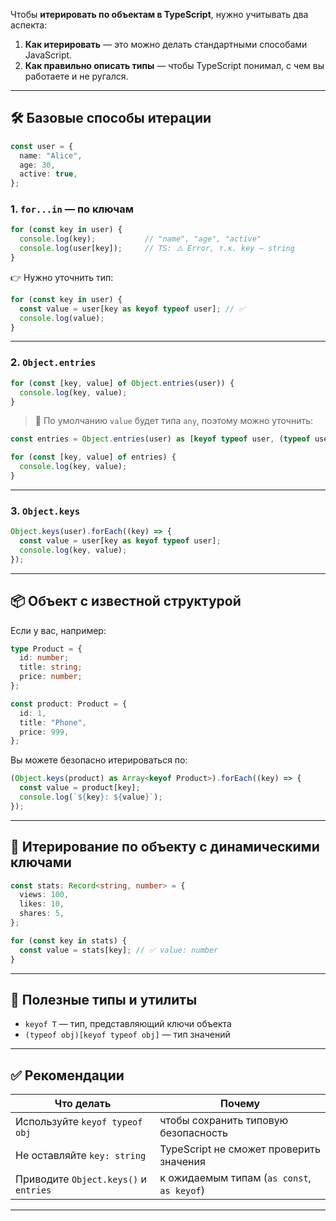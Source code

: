 Чтобы **итерировать по объектам в TypeScript**, нужно учитывать два аспекта:

1. **Как итерировать** — это можно делать стандартными способами JavaScript.
2. **Как правильно описать типы** — чтобы TypeScript понимал, с чем вы работаете и не ругался.

---

## 🛠 Базовые способы итерации

```ts
const user = {
  name: "Alice",
  age: 30,
  active: true,
};
```

### 1. `for...in` — по ключам

```ts
for (const key in user) {
  console.log(key);           // "name", "age", "active"
  console.log(user[key]);     // TS: ⚠️ Error, т.к. key — string
}
```

👉 Нужно уточнить тип:

```ts
for (const key in user) {
  const value = user[key as keyof typeof user]; // ✅
  console.log(value);
}
```

---

### 2. `Object.entries`

```ts
for (const [key, value] of Object.entries(user)) {
  console.log(key, value);
}
```

> 🔸 По умолчанию `value` будет типа `any`, поэтому можно уточнить:

```ts
const entries = Object.entries(user) as [keyof typeof user, (typeof user)[keyof typeof user]][];

for (const [key, value] of entries) {
  console.log(key, value);
}
```

---

### 3. `Object.keys`

```ts
Object.keys(user).forEach((key) => {
  const value = user[key as keyof typeof user];
  console.log(key, value);
});
```

---

## 📦 Объект с известной структурой

Если у вас, например:

```ts
type Product = {
  id: number;
  title: string;
  price: number;
};

const product: Product = {
  id: 1,
  title: "Phone",
  price: 999,
};
```

Вы можете безопасно итерироваться по:

```ts
(Object.keys(product) as Array<keyof Product>).forEach((key) => {
  const value = product[key];
  console.log(`${key}: ${value}`);
});
```

---

## 🧠 Итерирование по объекту с динамическими ключами

```ts
const stats: Record<string, number> = {
  views: 100,
  likes: 10,
  shares: 5,
};

for (const key in stats) {
  const value = stats[key]; // ✅ value: number
}
```

---

## 🎯 Полезные типы и утилиты

* `keyof T` — тип, представляющий ключи объекта
* `(typeof obj)[keyof typeof obj]` — тип значений

---

## ✅ Рекомендации

| Что делать                            | Почему                                     |
| ------------------------------------- | ------------------------------------------ |
| Используйте `keyof typeof obj`        | чтобы сохранить типовую безопасность       |
| Не оставляйте `key: string`           | TypeScript не сможет проверить значения    |
| Приводите `Object.keys()` и `entries` | к ожидаемым типам (`as const`, `as keyof`) |

---
